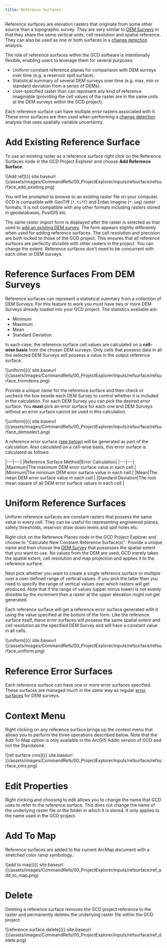 ```yaml
---
title: Reference Surfaces
---
```


Reference surfaces are elevation rasters that originate from some other source than a topographic survey. They are very similar to [DEM Surveys]({{site.baseurl}}/Help/Inputs/dem-surveys.html) in that they share the same vertical units, cell resolution and spatial reference. They can also be used as one or both surfaces in a [change detection ]({{site.baseurl}}/Help/Analyses/Change_Detection/change-detection.html) analysis.

The role of reference surfaces within the GCD software is intentionally flexible, enabling users to leverage them for several purposes:

* Uniform constant reference planes for comparision with DEM surveys over time (e.g. a reservoir spill surface).
* Statistical summary of several DEM surveys over time (e.g. max, min or standard deviation from a series of DEMs).
* User-specified raster than can represent any kind of reference imaginable (providing the cell values of the raster are in the same units at the DEM surveys within the GCD project).

Each reference surface can have multiple error rasters associated with it. These error surfaces are then used when performing a [change detection]({{site.baseurl}}/Help/Analyses/Change_Detection/change-detection.html) analysis that uses spatially variable uncertainty.

# Add Existing Reference Surface

To use an existing raster as a reference surface right click on the Reference Surfaces node in the GCD Project Explorer and choose **Add Reference Surface**.

![Add ref]({{ site.baseurl }}/assets/images/CommandRefs/00_ProjectExplorer/inputs/refsurface/refsurface_add_existing.png)

You will be prompted to browse to an existing raster file on your computer. GCD is compatible with GeoTiff (`*.tiff`) and Erdas Imagine (`*.img`) raster formats. It is not compatible with any other formats including rasters stored in geodatabases, PostGIS etc. 

The same raster import form is displayed after the raster is selected as that used to [add an existing DEM survey](/Help/gcd-project-explorer/Inputs/dem-surveys.html#add-existing-dem-survey). The form appears slightly differently when used for adding reference surfaces. The cell resolution and precision are both locked to those of the GCD project. This ensures that all reference surfaces are perfectly divisible with other rasters in the project. You can change the extent. Reference surfaces don't need to be concurrent with each other or DEM surveys.

# Reference Surfaces From DEM Surveys

Reference surfaces can represent a statistical summary from a collection of DEM Surveys. For this feature to work you must have two or more DEM Surveys already loaded into your GCD project. The statistics available are:

* Minimum
* Maximum
* Mean
* Standard Deviation

In each case, the reference surface cell values are calculated on a **cell-wise basis** from the chosen DEM surveys. Only cells that possess data in all the selected DEM Surveys will possess a value in the output reference surface. 

![uniform]({{ site.baseurl }}/assets/images/CommandRefs/00_ProjectExplorer/inputs/refsurface/refsurface_fromdems.png)

Provide a unique name for the reference surface and then check or uncheck the box beside each DEM Survey to control whether it is included in the calculation. For each DEM Survey you can pick the desired error surface. You **must** pick an error surface for each one and DEM Surveys without an error surface cannot be used in this calculation.

![uniform]({{ site.baseurl }}/assets/images/CommandRefs/00_ProjectExplorer/inputs/refsurface/refsurface_demselect.png)

A reference error surface ([see below](#reference-error-surfaces)) will be generated as part of the calculation. Also calculated on a cell-wise basis, this error surface is calculated as follows:

|---|---|
|Reference Surface Method|Error Calculation|
|---|---|
|Maximum|The maximum DEM error surface value in each cell.|
|Minimum|The minimum DEM error surface value in each cell.|
|Mean|The mean DEM error surface value in each cell.|
|Standard Deviation|The root mean square of all DEM error surface values in each cell.|

# Uniform Reference Surfaces

Uniform reference surfaces are constant rasters that possess the same value in every cell. They can be useful for representing engineered planes, safety thresholds, reservoir draw down levels and spill holes etc.

Right click on the Reference Planes node in the GCD Project Explorer and choose to "Calculate New Constant Reference Surface(s)". Provide a unique name and then choose the [DEM Survey]({{site.baseurl}}/Help/Inputs/dem-surveys.html) that possesses the spatial extent that you want to use. No values from the DEM are used, GCD merely takes the spatial extent, cell resolution and map projection and applies it to the reference surface.

Next pick whether you want to create a single reference surface or multiple over a user-defined range of vertical values. If you pick the latter then you need to specify the range of vertical values over which rasters will get produced. Note that if the range of values (upper minus lower) is not evenly divisible by the increment then a raster at the upper elevation might not get generated.

Each reference surface will get a reference error surface generated with it using the value specified at the bottom of the form. Like the reference surface itself, these error surfaces will possess the same spatial extent and cell resolution as the specified DEM Survey and will have a constant value in all cells.

![uniform]({{ site.baseurl }}/assets/images/CommandRefs/00_ProjectExplorer/inputs/refsurface/refsurface_uniform.png)

# Reference Error Surfaces

Each reference surface can have one or more error surfaces specified. These surfaces are managed much in the same way as regular [error surfaces]({{site.baseurl}}/Help/Inputs/error-surfaces.html) for DEM surveys. 

# Context Menu

Right clicking on any reference surface brings up the context menu that allows you to perform the three operations described below. Note that the Add To Map option is only available in the ArcGIS Addin version of GCD and not the Standalone.

![ref surface cms]({{ site.baseurl }}/assets/images/CommandRefs/00_ProjectExplorer/inputs/refsurface/refsurface_cms.png)

# Edit Properties

Right clicking and choosing to edit allows you to change the name that GCD uses to refer to the reference surface. This does not change the name of the underlying raster file or the folder in which it is stored. It only applies to the name used in the GCD project.

# Add To Map

Reference surfaces are added to the current ArcMap document with a stretched color ramp symbology.

![add to map]({{ site.baseurl }}/assets/images/CommandRefs/00_ProjectExplorer/inputs/refsurface/ref_add_to_map.png)

# Delete

Deleting a reference surface removes the GCD project reference to the raster and permanently deletes the underlying raster file within the GCD project.

![reference surface delete]({{ site.baseurl }}/assets/images/CommandRefs/00_ProjectExplorer/inputs/refsurface/ref_delete.png)